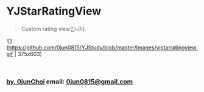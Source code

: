 # YJStarRatingView
> Custom rating view입니다.


![](https://github.com/0jun0815/YJStudy/blob/master/Images/yjstarratingview.gif | 375x603)




&nbsp;
&nbsp;      
### [by. 0junChoi](https://github.com/0jun0815) email: <0jun0815@gmail.com>
